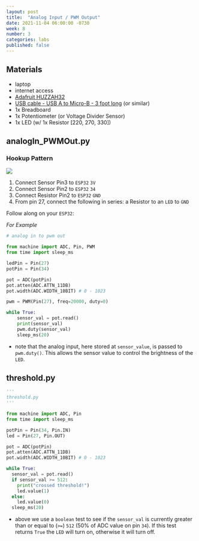 ```yaml
---
layout: post
title:  "Analog Input / PWM Output"
date: 2021-11-04 06:00:00 -0730
week: 8
number: 3
categories: labs
published: false
---
```


## Materials

* laptop
* internet access
* [Adafruit HUZZAH32](https://www.adafruit.com/product/3591)
* [USB cable - USB A to Micro-B - 3 foot long](https://www.adafruit.com/product/592) (or similar)
* 1x Breadboard
* 1x Potentiometer (or Voltage Divider Sensor)
* 1x LED (w/ 1x Resistor [220, 270, 330])

## analogIn_PWMOut.py

### Hookup Pattern

![]({{site.url}}/assets/imgs/fritzing/force_analogIn_PWMOut.png)

1. Connect Sensor Pin3 to `ESP32` `3V`
2. Connect Sensor Pin2 to `ESP32` `34`
3. Connect Resistor Pin2 to `ESP32` `GND`
4. From pin 27, connect the following in series: a Resistor to an `LED` to `GND`

Follow along on your `ESP32`:

*For Example*
```python
# analog in to pwm out

from machine import ADC, Pin, PWM
from time import sleep_ms

ledPin = Pin(27)
potPin = Pin(34)

pot = ADC(potPin)
pot.atten(ADC.ATTN_11DB)
pot.width(ADC.WIDTH_10BIT) # 0 - 1023

pwm = PWM(Pin(27), freq=20000, duty=0)

while True:
    sensor_val = pot.read()
    print(sensor_val)
    pwm.duty(sensor_val)
    sleep_ms(20)

```

* note that the analog input, here stored at `sensor_value`, is passed to `pwm.duty()`. This allows the sensor value to control the brightness of the `LED`.

## threshold.py

```python
'''
threshold.py
'''

from machine import ADC, Pin
from time import sleep_ms

potPin = Pin(34, Pin.IN)
led = Pin(27, Pin.OUT)

pot = ADC(potPin)
pot.atten(ADC.ATTN_11DB)
pot.width(ADC.WIDTH_10BIT) # 0 - 1023

while True:
  sensor_val = pot.read()
  if sensor_val >= 512:
    print("crossed threshold!")
    led.value(1)
  else:
    led.value(0)
  sleep_ms(20)

```

* above we use a `boolean` test to see if the `sensor_val` is currently  greater than or equal to (`>=`) `512` (50% of ADC value on pin `34`). If this test returns `True` the `LED` will turn on, otherwise it will turn off.
